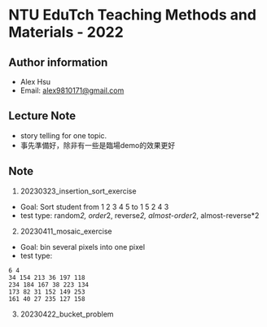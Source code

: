 # NTU EduTch Teaching Methods and Materials - 2022
## Author information
- Alex Hsu
- Email: alex9810171@gmail.com

## Lecture Note
- story telling for one topic.
- 事先準備好，除非有一些是臨場demo的效果更好

## Note
1. 20230323_insertion_sort_exercise
- Goal: Sort student from 1 2 3 4 5 to 1 5 2 4 3
- test type: random*2, order*2, reverse*2, almost-order*2, almost-reverse*2
2. 20230411_mosaic_exercise
- Goal: bin several pixels into one pixel
- test type:
```
6 4
34 154 213 36 197 118
234 184 167 38 223 134
173 82 31 152 149 253
161 40 27 235 127 158
```
3. 20230422_bucket_problem